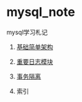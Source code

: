 # mysql_note

mysql学习札记

1. [基础简单架构](https://github.com/skyhuangdan/mysql_note/blob/master/%E5%9F%BA%E7%A1%80%E7%AE%80%E5%8D%95%E6%9E%B6%E6%9E%84.md)

2. [重要日志模块](https://github.com/skyhuangdan/mysql_note/blob/master/%E9%87%8D%E8%A6%81%E6%97%A5%E5%BF%97%E6%A8%A1%E5%9D%97.md)

3. [事务隔离](https://github.com/skyhuangdan/mysql_note/blob/master/%E4%BA%8B%E5%8A%A1.md)

4. 索引

